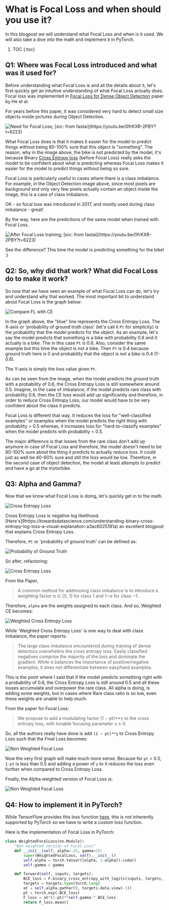 # What is Focal Loss and when should you use it? 

In this blogpost we will understand what Focal Loss and when is it used. We will also take a dive into the math and implement it in PyTorch.

1. TOC 
{:toc}

## Q1: Where was Focal Loss introduced and what was it used for? 
Before understanding what Focal Loss is and all the details about it, let's first quickly get an intuitive understanding of what Focal Loss actually does. Focal loss was implemented in [Focal Loss for Dense Object Detection](https://arxiv.org/abs/1708.02002) paper by He et al. 

For years before this paper, it was considered very hard to detect small size objects inside pictures during Object Detection. 

![](/images/IntroFL.PNG "Need for Focal Loss; [src: from fastai](https://youtu.be/0frKXR-2PBY?t=6223)")

What Focal Loss does is that it makes it easier for the model to predict things without being 80-100% sure that this object is "something". The reason, why in the image above, the bike is not predicted by the model, it's because Binary [Cross Entropy loss](https://en.wikipedia.org/wiki/Cross_entropy) (before Focal Loss) really asks the model to be confident about what is predicting whereas Focal Loss makes it easier for the model to predict things without being so sure. 

Focal Loss is particularly useful in cases where there is a class imbalance. For example, in the Object Detection image above, since most pixels are background and only very few pixels actually contain an object inside the image, this is a case of class imbalance. 

OK - so focal loss was introduced in 2017, and mostly used during class imbalance - great!

By the way, here are the predictions of the same model when trained with Focal Loss. 

![](/images/FL_preds.PNG "After Focal Loss training; [src: from fastai](https://youtu.be/0frKXR-2PBY?t=6223)")

See the difference? This time the model is predicting something for the bike! :) 

## Q2: So, why did that work? What did Focal Loss do to make it work?
So now that we have seen an example of what Focal Loss can do, let's try and understand why that worked. The most important bit to understand about Focal Loss is the graph below: 

![](/images/FL_v_CE.png "Compare FL with CE")

In the graph above, the "blue" line represents the Cross Entropy Loss. The X-axis or 'probability of ground truth class' (let's call it `Pt` for simplicity) is the probability that the model predicts for the object. 
As an example, let's say the model predicts that something is a bike with probability 0.6 and it actually is a bike. The in this case `Pt` is 0.6. 
Also, consider the same example but this time the object is not a bike. Then `Pt` is 0.4 because ground truth here is 0 and probability that the object is not a bike is 0.4 (1-0.6).

The Y-axis is simply the loss value given `Pt`. 

As can be seen from the image, when the model predicts the ground truth with a probability of 0.6, the Cross Entropy Loss is still somewhere around 0.5. Imagine, in the case of imbalance, if the model predicts rare class with probability 0.6, then the CE loss would add up significantly and therefore, in order to reduce Cross Entropy Loss, our model would have to be very confident about the class it predicts. 

Focal Loss is different that way. It reduces the loss for "well-classified examples" or examples when the model predicts the right thing with probability > 0.5 whereas, it increases loss for "hard-to-classify examples" when the model predicts with probability < 0.5.

The major difference is that losses from the rare class don't add up anymore in case of Focal Loss and therefore, the model doesn't need to be 80-100% sure about the thing it predicts to actually reduce loss. It could just as well be 40-60% sure and still the loss would be low. Therefore, in the second case of object detection, the model at least attempts to predict and have a go at the motorbike.


## Q3: Alpha and Gamma?
Now that we know what Focal Loss is doing, let's quickly get in to the math. 

![](/images/CE1.png "Cross Entropy Loss")

Cross Entropy Loss is negative log likelihood. [Here's]9https://towardsdatascience.com/understanding-binary-cross-entropy-log-loss-a-visual-explanation-a3ac6025181a) an excellent blogpost that explains Cross Entropy Loss.

Therefore, `Pt` or 'probability of ground truth' can be defined as:

![](/images/pt.png "Probability of Ground Truth")

So after, refactoring: 

![](/images/CE.png "Cross Entropy Loss")

From the Paper, 
> A common method for addressing class imbalance is to introduce a weighting factor α ∈ [0, 1] for class 1 and 1−α for class −1.

Therefore, `alpha` are the weights assigned to each class. And so, Weighted CE becomes: 

![](/images/Alpga_CE.png "Weighted Cross Entropy Loss")

While 'Weighted Cross Entropy Loss' is one way to deal with class imbalance, the paper reports: 
> The large class imbalance encountered during training of dense detectors overwhelms the cross entropy loss. Easily classified negatives comprise the majority of the loss and dominate the gradient. While α balances the importance of positive/negative examples, it does not differentiate between easy/hard examples.

This is the point where I said that if the model predicts something right with a probability of 0.6, the Cross Entropy Loss is still around 0.5 and all these losses accumulate and overpower the rare class. All alpha is doing, is adding some weights, but in cases where Rare class ratio is so low, even these weights are unable to help much. 

From the paper for Focal Loss: 
> We propose to add a modulating factor (1 − pt)**γ to the cross entropy loss, with tunable focusing parameter γ ≥ 0.

So, all the authors really have done is add `(1 − pt)**γ` to Cross Entropy Loss such that the Final Loss becomes: 

![](/images/FL_no_weight.png "Non Weighted Focal Loss")

Now the very first graph will make much more sense. Because for `pt` > 0.5, `1-pt` is less than 0.5 and adding a power of `γ` to it reduces the loss even further when compared to Cross Entropy Loss.

Finally, the Alpha weighted version of Focal Loss is:

![](/images/FL.png "Non Weighted Focal Loss")

## Q4: How to implement it in PyTorch? 

While TensorFlow provides this loss function [here](https://www.tensorflow.org/addons/api_docs/python/tfa/losses/SigmoidFocalCrossEntropy), this is not inherently supported by PyTorch so we have to write a custom loss function. 

Here is the implementation of Focal Loss in PyTorch: 

```python 
class WeightedFocalLoss(nn.Module):
    "Non weighted version of Focal Loss"
    def __init__(self, alpha=.25, gamma=2):
        super(WeightedFocalLoss, self).__init__()
        self.alpha = torch.tensor([alpha, 1-alpha]).cuda()
        self.gamma = gamma

    def forward(self, inputs, targets):
        BCE_loss = F.binary_cross_entropy_with_logits(inputs, targets, reduction='none')
        targets = targets.type(torch.long)
        at = self.alpha.gather(0, targets.data.view(-1))
        pt = torch.exp(-BCE_loss)
        F_loss = at*(1-pt)**self.gamma * BCE_loss
        return F_loss.mean()
```